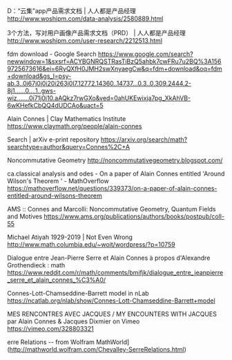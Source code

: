 D：“云集”app产品需求文档 | 人人都是产品经理
http://www.woshipm.com/data-analysis/2580889.html

3个方法，写对用户画像产品需求文档（PRD） | 人人都是产品经理
http://www.woshipm.com/user-research/2212513.html

fdm download - Google Search
https://www.google.com/search?newwindow=1&sxsrf=ACYBGNRQSTRasTiBzQ5ahbk7cwFRu7u2BQ%3A1569725673616&ei=6RyQXfH0JMH2swXnyaegCw&q=fdm+download&oq=fdm+download&gs_l=psy-ab.3..0i67j0j0i20i263j0l7.12772.14360..14737...0.3..0.309.2444.2-8j1......0....1..gws-wiz.......0i71j0i10.aAQkz7rwGXo&ved=0ahUKEwixja7pg_XkAhVB-6wKHefkCbQQ4dUDCAo&uact=5

Alain Connes | Clay Mathematics Institute
https://www.claymath.org/people/alain-connes

Search | arXiv e-print repository
https://arxiv.org/search/math?searchtype=author&query=Connes%2C+A

Noncommutative Geometry
http://noncommutativegeometry.blogspot.com/

ca.classical analysis and odes - On a paper of Alain Connes entitled 'Around Wilson's Theorem ' - MathOverflow
https://mathoverflow.net/questions/339373/on-a-paper-of-alain-connes-entitled-around-wilsons-theorem

AMS :: Connes and Marcolli: Noncommutative Geometry, Quantum Fields and Motives
https://www.ams.org/publications/authors/books/postpub/coll-55

Michael Atiyah 1929-2019 | Not Even Wrong
http://www.math.columbia.edu/~woit/wordpress/?p=10759

Dialogue entre Jean-Pierre Serre et Alain Connes à propos d'Alexandre Grothendieck : math
https://www.reddit.com/r/math/comments/bmifjk/dialogue_entre_jeanpierre_serre_et_alain_connes_%C3%A0/

Connes-Lott-Chamseddine-Barrett model in nLab
https://ncatlab.org/nlab/show/Connes-Lott-Chamseddine-Barrett+model

MES RENCONTRES AVEC JACQUES / MY ENCOUNTERS WITH JACQUES par Alain Connes & Jacques Dixmier on Vimeo
https://vimeo.com/328803321

erre Relations -- from Wolfram MathWorld](http://mathworld.wolfram.com/Chevalley-SerreRelations.html)

